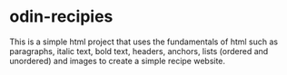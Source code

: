 # odin-recipies
This is a simple html project that uses the fundamentals of html such as paragraphs, italic text, bold text, headers, anchors, lists (ordered and unordered)
and images to create a simple recipe website.